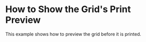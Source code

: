 # How to Show the Grid's Print Preview


<p>This example shows how to preview the grid before it is printed.</p>

<br/>


